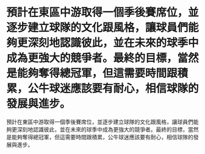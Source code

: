 #  預計在東區中游取得一個季後賽席位，並逐步建立球隊的文化跟風格，讓球員們能夠更深刻地認識彼此，並在未來的球季中成為更強大的競爭者。最終的目標，當然是能夠奪得總冠軍，但這需要時間跟積累，公牛球迷應該要有耐心，相信球隊的發展與進步。 
  預計在東區中游取得一個季後賽席位，並逐步建立球隊的文化跟風格，讓球員們能夠更深刻地認識彼此，並在未來的球季中成為更強大的競爭者。最終的目標，當然是能夠奪得總冠軍，但這需要時間跟積累，公牛球迷應該要有耐心，相信球隊的發展與進步。